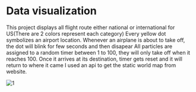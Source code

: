 # Data visualization
This project displays all flight route either national or international for US(There are 2 colors represent each category)
Every yellow dot symbolizes an airport location. Whenever an airplane is about to take off, the dot will blink for few seconds and then disapear
All particles are assigned to a random timer between 1 to 100, they will only take off when it reaches 100. Once it arrives at its destination, timer gets reset and it will return to where it came
I used an api to get the static world map from website.


![1](https://user-images.githubusercontent.com/25802927/223583522-b0f82633-721c-466a-b495-2741099097f4.png)
